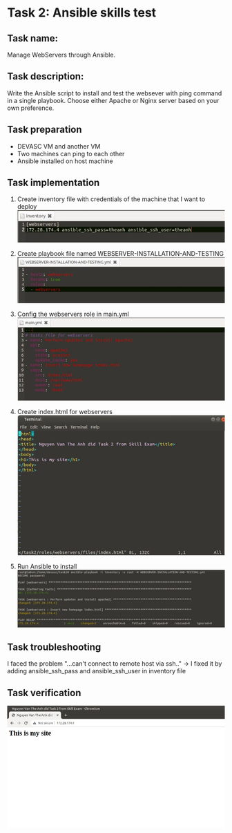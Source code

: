 # Task 2: Ansible skills test

## Task name: 
Manage WebServers through Ansible.

## Task description: 
Write the Ansible script to install and test the websever with ping command 
in a single playbook. Choose either Apache or Nginx server based on your own 
preference.

## Task preparation
- DEVASC VM and another VM
- Two machines can ping to each other
- Ansible installed on host machine

## Task implementation
1) Create inventory file with credentials of the machine that I want to deploy
![Inventory](task2inventoryscreenshot.JPG)

2) Create playbook file named WEBSERVER-INSTALLATION-AND-TESTING
![playbook](task2playbookscreenshot.JPG)

3) Config the webservers role in main.yml
![main.yml](task2mainscreenshot.JPG)

4) Create index.html for webservers
![index.html](task2indexscreenshot.JPG)

5) Run Ansible to install
![Installing](task2.1screenshot.JPG)

## Task troubleshooting
I faced the problem "...can't connect to remote host via ssh.."
-> I fixed it by adding ansible_ssh_pass and ansible_ssh_user in inventory file

## Task verification
![Confirm task2](task2.2screenshot.JPG)
